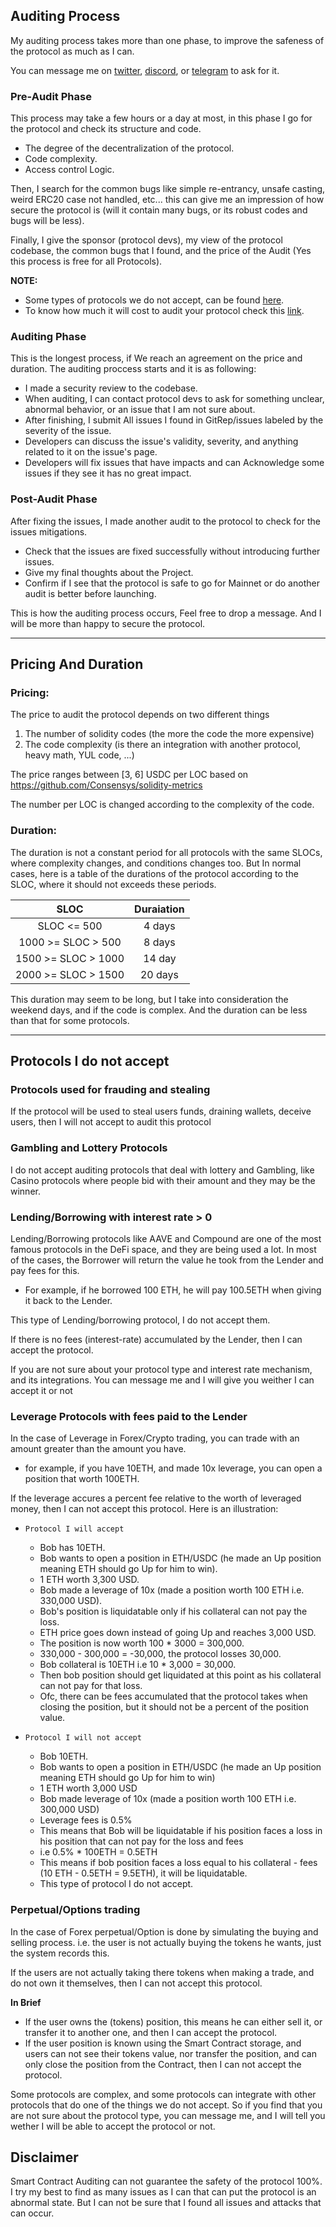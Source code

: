 ## Auditing Process

My auditing process takes more than one phase, to improve the safeness of the protocol as much as I can.

You can message me on [twitter](https://twitter.com/Al_Qa_qa), [discord](https://discord.com/channels/al_qa_qa), or [telegram](https://t.me/al_qa_qa) to ask for it.

### Pre-Audit Phase
This process may take a few hours or a day at most, in this phase I go for the protocol and check its structure and code.
- The degree of the decentralization of the protocol.
- Code complexity.
- Access control Logic.

Then, I search for the common bugs like simple re-entrancy, unsafe casting, weird ERC20 case not handled, etc... this can give me an impression of how secure the protocol is (will it contain many bugs, or its robust codes and bugs will be less).

Finally, I give the sponsor (protocol devs), my view of the protocol codebase, the common bugs that I found, and the price of the Audit (Yes this process is free for all Protocols).

**NOTE:**
- Some types of protocols we do not accept, can be found [here](#protocols-i-do-not-accept).
- To know how much it will cost to audit your protocol check this [link](#pricing-and-duration).

### Auditing Phase
This is the longest process, if We reach an agreement on the price and duration. The auditing proccess starts and it is as following:
- I made a security review to the codebase.
- When auditing, I can contact protocol devs to ask for something unclear, abnormal behavior, or an issue that I am not sure about.
- After finishing, I submit All issues I found in GitRep/issues labeled by the severity of the issue.
- Developers can discuss the issue's validity, severity, and anything related to it on the issue's page.
- Developers will fix issues that have impacts and can Acknowledge some issues if they see it has no great impact.

### Post-Audit Phase
After fixing the issues, I made another audit to the protocol to check for the issues mitigations.
- Check that the issues are fixed successfully without introducing further issues.
- Give my final thoughts about the Project.
- Confirm if I see that the protocol is safe to go for Mainnet or do another audit is better before launching.

This is how the auditing process occurs, Feel free to drop a message. And I will be more than happy to secure the protocol.

---

## Pricing And Duration

### Pricing:

The price to audit the protocol depends on two different things
1. The number of solidity codes (the more the code the more expensive)
2. The code complexity (is there an integration with another protocol, heavy math, YUL code, ...)

The price ranges between [3, 6] USDC per LOC based on https://github.com/Consensys/solidity-metrics

The number per LOC is changed according to the complexity of the code.

### Duration:

The duration is not a constant period for all protocols with the same SLOCs, where complexity changes, and conditions changes too. But In normal cases, here is a table of the durations of the protocol according to the SLOC, where it should not exceeds these periods.

|SLOC|Duraiation|
|:--:|:--------:|
| SLOC <= 500 | 4 days|
| 1000 >= SLOC > 500| 8 days|
| 1500 >= SLOC > 1000| 14 day|
| 2000 >= SLOC > 1500| 20 days|

This duration may seem to be long, but I take into consideration the weekend days, and if the code is complex. And the duration can be less than that for some protocols.

---

## Protocols I do not accept

### Protocols used for frauding and stealing

If the protocol will be used to steal users funds, draining wallets, deceive users, then I will not accept to audit this protocol

### Gambling and Lottery Protocols

I do not accept auditing protocols that deal with lottery and Gambling, like Casino protocols where people bid with their amount and they may be the winner.

### Lending/Borrowing with interest rate > 0

Lending/Borrowing protocols like AAVE and Compound are one of the most famous protocols in the DeFi space, and they are being used a lot. In most of the cases, the Borrower will return the value he took from the Lender and pay fees for this.
- For example, if he borrowed 100 ETH, he will pay 100.5ETH when giving it back to the Lender.

This type of Lending/borrowing protocol, I do not accept them.

If there is no fees (interest-rate) accumulated by the Lender, then I can accept the protocol.

If you are not sure about your protocol type and interest rate mechanism, and its integrations. You can message me and I will give you weither I can accept it or not

### Leverage Protocols with fees paid to the Lender

In the case of Leverage in Forex/Crypto trading, you can trade with an amount greater than the amount you have.

- for example, if you have 10ETH, and made 10x leverage, you can open a position that worth 100ETH.

If the leverage accures a percent fee relative to the worth of leveraged money, then I can not accept this protocol. Here is an illustration:

- `Protocol I will accept`
  - Bob has 10ETH.
  - Bob wants to open a position in ETH/USDC (he made an Up position meaning ETH should go Up for him to win).
  - 1 ETH worth 3,300 USD.
  - Bob made a leverage of 10x (made a position worth 100 ETH i.e. 330,000 USD).
  - Bob's position is liquidatable only if his collateral can not pay the loss.
  - ETH price goes down instead of going Up and reaches 3,000 USD.
  - The position is now worth 100 * 3000 = 300,000.
  - 330,000 - 300,000 =  -30,000, the protocol losses 30,000.
  - Bob collateral is 10ETH i.e 10 * 3,000 = 30,000.
  - Then bob position should get liquidated at this point as his collateral can not pay for that loss.
  - Ofc, there can be fees accumulated that the protocol takes when closing the position, but it should not be a percent of the position value.

- `Protocol I will not accept`
  - Bob 10ETH.
  - Bob wants to open a position in ETH/USDC (he made an Up position meaning ETH should go Up for him to win)
  - 1 ETH worth 3,000 USD
  - Bob made leverage of 10x (made a position worth 100 ETH i.e. 300,000 USD)
  - Leverage fees is 0.5%
  - This means that Bob will be liquidatable if his position faces a loss in his position that can not pay for the loss and fees
  - i.e 0.5% * 100ETH = 0.5ETH
  - This means if bob position faces a loss equal to his collateral - fees (10 ETH - 0.5ETH = 9.5ETH), it will be liquidatable.
  - This type of protocol I do not accept.

### Perpetual/Options trading

In the case of Forex perpetual/Option is done by simulating the buying and selling process. i.e. the user is not actually buying the tokens he wants, just the system records this.

If the users are not actually taking there tokens when making a trade, and do not own it themselves, then I can not accept this protocol.

**In Brief**
- If the user owns the (tokens) position, this means he can either sell it, or transfer it to another one, and then I can accept the protocol.
- If the user position is known using the Smart Contract storage, and users can not see their tokens value, nor transfer the position, and can only close the position from the Contract, then I can not accept the protocol.

Some protocols are complex, and some protocols can integrate with other protocols that do one of the things we do not accept. So if you find that you are not sure about the protocol type, you can message me, and I will tell you wether I will be able to accept the protocol or not.

## Disclaimer

Smart Contract Auditing can not guarantee the safety of the protocol 100%. I try my best to find as many issues as I can that can put the protocol is an abnormal state. But I can not be sure that I found all issues and attacks that can occur.
